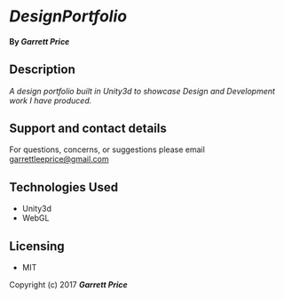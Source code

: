 # _DesignPortfolio_


#### By _Garrett Price_

<!-- ![Screenshot](ScreenShot.png) -->



## Description

_A design portfolio built in Unity3d to showcase Design and Development work I have produced._

<!-- * [Click here to see the live site - garrettpriceart.com ](http://garrettleeprice.github.io/garrettpriceart.com) -->

## Support and contact details

For questions, concerns, or suggestions please email garrettleeprice@gmail.com


## Technologies Used

* Unity3d
* WebGL

## Licensing

* MIT

Copyright (c) 2017 **_Garrett Price_**
